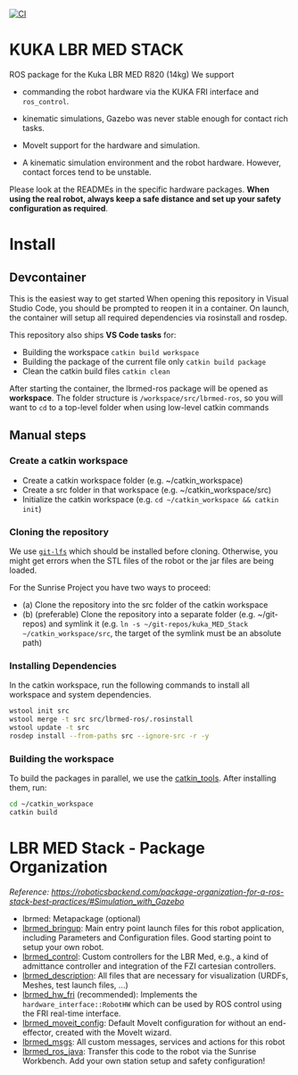 [![CI](https://github.com/rwth-irt/lbrmed-ros/actions/workflows/ci.yml/badge.svg)](https://github.com/rwth-irt/lbrmed-ros/actions/workflows/ci.yml)
# KUKA LBR MED STACK
ROS package for the Kuka LBR MED R820 (14kg)
We support
- commanding the robot hardware via the KUKA FRI interface and `ros_control`.
- kinematic simulations, Gazebo was never stable enough for contact rich tasks.
- MoveIt support for the hardware and simulation.

- A kinematic simulation environment and the robot hardware.
However, contact forces tend to be unstable.

Please look at the READMEs in the specific hardware packages.
**When using the real robot, always keep a safe distance and set up your safety configuration as required**.

# Install
## Devcontainer
This is the easiest way to get started
When opening this repository in Visual Studio Code, you should be prompted to reopen it in a container.
On launch, the container will setup all required dependencies via rosinstall and rosdep.

This repository also ships **VS Code tasks** for:
- Building the workspace `catkin build workspace`
- Building the package of the current file only `catkin build package`
- Clean the catkin build files `catkin clean`

After starting the container, the lbrmed-ros package will be opened as **workspace**.
The folder structure is `/workspace/src/lbrmed-ros`, so you will want to `cd` to a top-level folder when using low-level catkin commands

## Manual steps
### Create a catkin workspace
* Create a catkin workspace folder (e.g. ~/catkin_workspace)
* Create a src folder in that workspace (e.g. ~/catkin_workspace/src)
* Initialize the catkin workspace (e.g. `cd ~/catkin_workspace && catkin init`)

### Cloning the repository
We use [`git-lfs`](https://packagecloud.io/github/git-lfs/install) which should be installed before cloning.
Otherwise, you might get errors when the STL files of the robot or the jar files are being loaded.

For the Sunrise Project you have two ways to proceed:
* (a) Clone the repository into the src folder of the catkin workspace
* (b) (preferable) Clone the repository into a separate folder (e.g. ~/git-repos) and symlink it (e.g. `ln -s ~/git-repos/kuka_MED_Stack ~/catkin_workspace/src`, the target of the symlink must be an absolute path) 

### Installing Dependencies
In the catkin workspace, run the following commands to install all workspace and system dependencies.
```bash
wstool init src
wstool merge -t src src/lbrmed-ros/.rosinstall
wstool update -t src
rosdep install --from-paths src --ignore-src -r -y
``` 

### Building the workspace
To build the packages in parallel, we use the [catkin_tools](https://catkin-tools.readthedocs.io/en/latest/installing.html). After installing them, run:
```bash
cd ~/catkin_workspace
catkin build
```

# LBR MED Stack - Package Organization
*Reference: https://roboticsbackend.com/package-organization-for-a-ros-stack-best-practices/#Simulation_with_Gazebo*

* lbrmed: Metapackage (optional)
* [lbrmed_bringup](./lbrmed_bringup): Main entry point launch files for this robot application, including Parameters and Configuration files. Good starting point to setup your own robot.
* [lbrmed_control](./lbrmed_control): Custom controllers for the LBR Med, e.g., a kind of admittance controller and integration of the FZI cartesian controllers.
* [lbrmed_description](./lbrmed_description): All files that are necessary for visualization (URDFs, Meshes, test launch files, ...)
* [lbrmed_hw_fri](./lbrmed_hw_fri/) (recommended): Implements the `hardware_interface::RobotHW` which can be used by ROS control using the FRI real-time interface.
* [lbrmed_moveit_config](./lbrmed_moveit_config): Default MoveIt configuration for without an end-effector, created with the MoveIt wizard.
* [lbrmed_msgs](./lbrmed_msgs): All custom messages, services and actions for this robot
* [lbrmed_ros_java](./lbrmed_ros_java): Transfer this code to the robot via the Sunrise Workbench. Add your own station setup and safety configuration!
